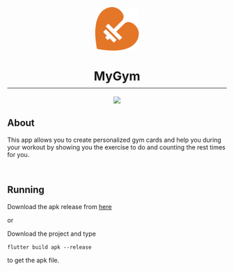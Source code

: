 <div align="center"><img src="assets/icona.png"
     alt="MyGym"
     width= "100"
      />
<br>
<h1 style="text-align: center; border-bottom: 1px solid #21262d; padding-bottom: 10px">MyGym</h1>
<img src="https://img.shields.io/badge/flutter-android-orange" ></div>
<h2 >About</h2>
<p>This app allows you to create personalized gym cards and help you during your workout by showing you the exercise to do and counting the rest times for you.</p>
<br>
<h2 >Running</h2>
<p>Download the apk release from <a href="https://github.com/aleambruoso/MyGym/releases/tag/v1.0.0">here</a></p>
<p>or</p>
<p>Download the project and type <pre><code>flutter build apk --release</code></pre> to get the apk file.</p>
